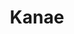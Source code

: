 ---
title: 'Kanae'
description: 瑜珈讓我重新認識自己的身體，也讓我有了不一樣的人生。
seniority: 10
image:
  url: '/teacher/teacher-2.png'
  alt: 'teacher image'
order: 2
---